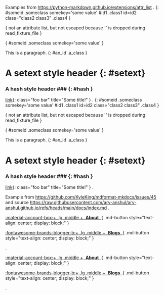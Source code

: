 Examples from https://python-markdown.github.io/extensions/attr_list
.
{: #someid .someclass somekey='some value' #id1 .class1 id=id2 class="class2 class3" .class4 }

\{ not an attribute list, but not escaped because '\' is dropped during read_fixture_file }

{ #someid .someclass somekey='some value' }

This is a paragraph.
{: #an_id .a_class }

A setext style header {: #setext}
=================================

### A hash style header ### {: #hash }

[link](http://example.com){: class="foo bar" title="Some title!" }
.
{: #someid .someclass somekey='some value' #id1 .class1 id=id2 class="class2 class3" .class4 }

{ not an attribute list, but not escaped because '' is dropped during read_fixture_file }

{ #someid .someclass somekey='some value' }

This is a paragraph.
{: #an_id .a_class }

# A setext style header {: #setext}

### A hash style header ### {: #hash }

[link](http://example.com){: class="foo bar" title="Some title!" }
.

Example from https://github.com/KyleKing/mdformat-mkdocs/issues/45 and source https://raw.githubusercontent.com/arv-anshul/arv-anshul.github.io/refs/heads/main/docs/index.md
.
<div class="grid cards" markdown>

<!-- FIXME: override link handling when contains attr list. Otherwise hangs -->

[:material-account-box:+ .lg .middle +&nbsp; **About** &nbsp;](about/index.md){ .md-button style="text-align: center; display: block;" }

[:fontawesome-brands-blogger-b:+ .lg .middle +&nbsp; **Blogs** &nbsp;](blog/index.md){ .md-button style="text-align: center; display: block;" }

</div>
.
<div class="grid cards" markdown>

<!-- FIXME: override link handling when contains attr list. Otherwise hangs -->

[:material-account-box:+ .lg .middle +  **About**  ](about/index.md){ .md-button style="text-align: center; display: block;" }

[:fontawesome-brands-blogger-b:+ .lg .middle +  **Blogs**  ](blog/index.md){ .md-button style="text-align: center; display: block;" }

</div>
.
